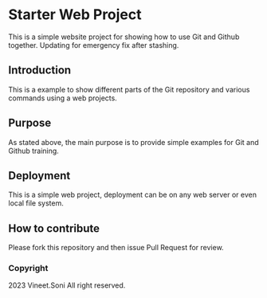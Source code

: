 # Starter Web Project

This is a simple website project for showing how to use Git and Github together. Updating for emergency fix after stashing.

## Introduction

This is a example to show different parts of the Git repository and various commands using a web projects.

## Purpose

As stated above, the main purpose is to provide simple examples for Git and Github training.

## Deployment

This is a simple web project, deployment can be on any web server or even local file system.

## How to contribute

Please fork this repository and then issue Pull Request for review.

### Copyright

2023 Vineet.Soni All right reserved.
